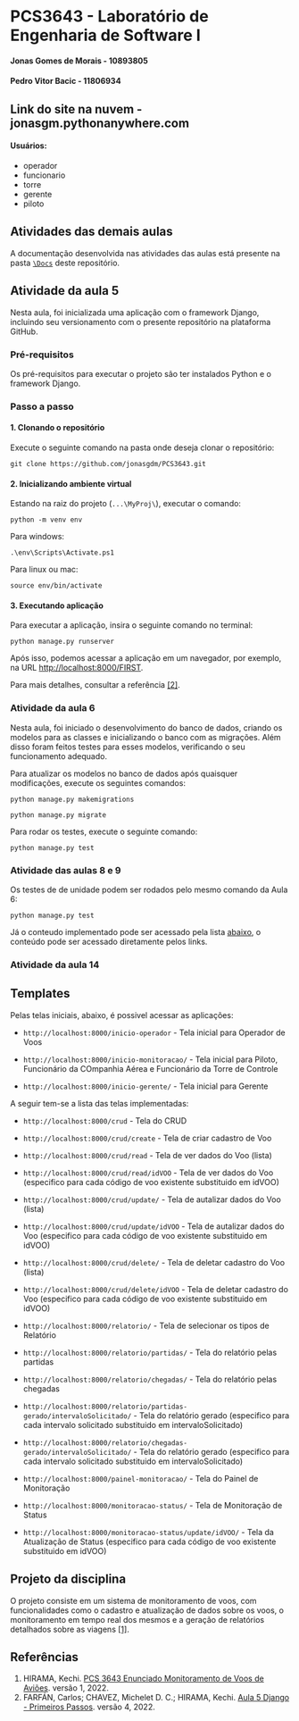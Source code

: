 # PCS3643 - Laboratório de Engenharia de Software I
#### Jonas Gomes de Morais - 10893805
#### Pedro Vitor Bacic - 11806934

## Link do site na nuvem - jonasgm.pythonanywhere.com
#### Usuários:
- operador
- funcionario
- torre
- gerente
- piloto

## Atividades das demais aulas
A documentação desenvolvida nas atividades das aulas está presente na pasta [`\Docs`](https://github.com/jonasgdm/PCS3643/tree/main/Docs) deste repositório.

## Atividade da aula 5
Nesta aula, foi inicializada uma aplicação com o framework Django, incluindo seu versionamento com o presente repositório na plataforma GitHub.

### Pré-requisitos

Os pré-requisitos para executar o projeto são ter instalados Python e o framework Django.

### Passo a passo

#### 1. Clonando o repositório

Execute o seguinte comando na pasta onde deseja clonar o repositório:

```
git clone https://github.com/jonasgdm/PCS3643.git
```

#### 2. Inicializando ambiente virtual
Estando na raiz do projeto (`...\MyProj\`), executar o comando:

```
python -m venv env
```

Para windows:
```
.\env\Scripts\Activate.ps1
```

Para linux ou mac:
```
source env/bin/activate
```

#### 3. Executando aplicação
Para executar a aplicação, insira o seguinte comando no terminal:

```
python manage.py runserver
```

Após isso, podemos acessar a aplicação em um navegador, por exemplo, na URL [http://localhost:8000/FIRST](http://localhost:8000/FIRST).

Para mais detalhes, consultar a referência [\[2\]](#Referências).

### Atividade da aula 6
Nesta aula, foi iniciado o desenvolvimento do banco de dados, criando os modelos para as classes e inicializando o banco com as migrações. Além disso foram feitos testes para esses modelos, verificando o seu funcionamento adequado.

Para atualizar os modelos no banco de dados após quaisquer modificações, execute os seguintes comandos:

```
python manage.py makemigrations
```

```
python manage.py migrate
```

Para rodar os testes, execute o seguinte comando:

```
python manage.py test
```

### Atividade das aulas 8 e 9
Os testes de  de unidade podem ser rodados pelo mesmo comando da Aula 6:

```
python manage.py test
```

Já o conteudo implementado pode ser acessado pela lista [abaixo](#Templates), o conteúdo pode ser acessado diretamente pelos links. 

### Atividade da aula 14

## Templates
Pelas telas iniciais, abaixo, é possivel acessar as aplicações:

- `http://localhost:8000/inicio-operador` - Tela inicial para Operador de Voos

- `http://localhost:8000/inicio-monitoracao/` - Tela inicial para Piloto, Funcionário da COmpanhia Aérea e Funcionário da Torre de Controle

- `http://localhost:8000/inicio-gerente/` - Tela inicial para Gerente

A seguir tem-se a lista das telas implementadas:

- `http://localhost:8000/crud` - Tela do CRUD

- `http://localhost:8000/crud/create` - Tela de criar cadastro de Voo 

- `http://localhost:8000/crud/read` - Tela de ver dados do Voo (lista)

- `http://localhost:8000/crud/read/idVOO` - Tela de ver dados do Voo (especifico para cada código de voo existente substituido em idVOO)

- `http://localhost:8000/crud/update/` - Tela de autalizar dados do Voo (lista)

- `http://localhost:8000/crud/update/idVOO` - Tela de autalizar dados do Voo (especifico para cada código de voo existente substituido em idVOO)

- `http://localhost:8000/crud/delete/` - Tela de deletar cadastro do Voo (lista)

- `http://localhost:8000/crud/delete/idVOO` - Tela de deletar cadastro do Voo (especifico para cada código de voo existente substituido em idVOO)

- `http://localhost:8000/relatorio/` - Tela de selecionar os tipos de Relatório

- `http://localhost:8000/relatorio/partidas/` - Tela do relatório pelas partidas

- `http://localhost:8000/relatorio/chegadas/` - Tela do relatório pelas chegadas

- `http://localhost:8000/relatorio/partidas-gerado/intervaloSolicitado/` - Tela do relatório gerado (especifico para cada intervalo solicitado substituido em intervaloSolicitado)

- `http://localhost:8000/relatorio/chegadas-gerado/intervaloSolicitado/` - Tela do relatório gerado (especifico para cada intervalo solicitado substituido em intervaloSolicitado)

- `http://localhost:8000/painel-monitoracao/` - Tela do Painel de Monitoração

- `http://localhost:8000/monitoracao-status/` - Tela de Monitoração de Status

- `http://localhost:8000/monitoracao-status/update/idVOO/` - Tela da Atualização de Status (especifico para cada código de voo existente substituido em idVOO)

## Projeto da disciplina
O projeto consiste em um sistema de monitoramento de voos, com funcionalidades como o cadastro e atualização de dados sobre os voos, o monitoramento em tempo real dos mesmos e a geração de relatórios detalhados sobre as viagens [\[1\]](#Referências).

## Referências
1. HIRAMA, Kechi. [PCS 3643 Enunciado Monitoramento de Voos de Aviões](https://edisciplinas.usp.br/pluginfile.php/7309402/mod_resource/content/1/PCS%203643%20Enunciado%20Monitoramento%20de%20Voos%20de%20Avi%C3%B5es%20v1.pdf). versão 1, 2022.
2. FARFÁN, Carlos; CHAVEZ, Michelet D. C.; HIRAMA, Kechi. [Aula 5 Django - Primeiros Passos](https://edisciplinas.usp.br/mod/folder/view.php?id=4478284). versão 4, 2022.
